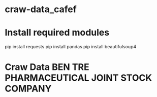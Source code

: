 # craw-data_cafef
# Install required modules
pip install requests
pip install pandas
pip install beautifulsoup4
# Craw Data BEN TRE PHARMACEUTICAL JOINT STOCK COMPANY
